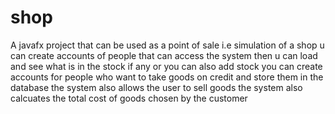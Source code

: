 # shop
A javafx project that can be used as a point of sale i.e simulation of a shop
u can create accounts of people that can access the system 
then u can load and see what is in the stock if any or you can also add stock 
you can create accounts for people who want to take goods on credit and store them in the database
the system also allows the user to sell goods 
the system also calcuates the total cost of goods chosen by the customer
